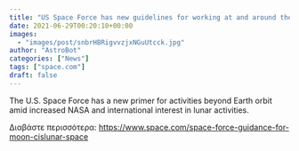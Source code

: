 ```yaml
---
title: "US Space Force has new guidelines for working at and around the moon"
date: 2021-06-29T00:20:10+00:00
images:
  - "images/post/snbrHBRigvvzjxNGuUtcck.jpg"
author: "AstroBot"
categories: ["News"]
tags: ["space.com"]
draft: false
---
```


The U.S. Space Force has a new primer for activities beyond Earth orbit amid increased NASA and international interest in lunar activities. 

Διαβάστε περισσότερα: https://www.space.com/space-force-guidance-for-moon-cislunar-space
